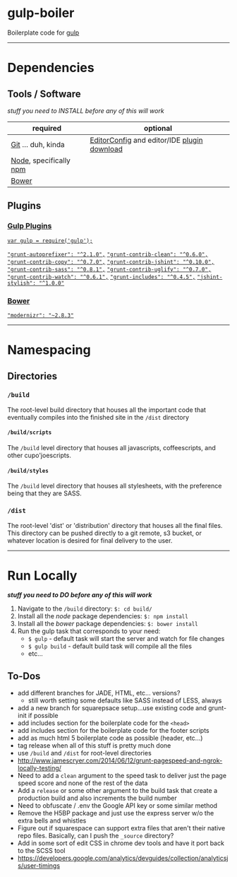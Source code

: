 # gulp-boiler

Boilerplate code for [gulp](http://gulpjs.com/)


---

# Dependencies

## Tools / Software
*stuff you need to INSTALL before any of this will work*

**required** | **optional**
--| --
[Git](http://git-scm.com/) &hellip; duh, kinda | [EditorConfig](http://editorconfig.org/) and editor/IDE [plugin download](http://editorconfig.org/#download)
[Node](http://nodejs.org/), specifically [npm](https://docs.npmjs.com/getting-started/installing-node) |
[Bower](http://bower.io/#install-bower) |

## Plugins

### [Gulp Plugins](http://gulpjs.com/plugins/)

[`var gulp = require('gulp');`](http://gruntjs.com/getting-started#installing-grunt-and-gruntplugins)



[`"grunt-autoprefixer": "^2.1.0",`](https://www.npmjs.com/package/gulp-autoprefixer/)
[`"grunt-contrib-clean": "^0.6.0",`](https://www.npmjs.com/package/grunt-contrib-clean)
[`"grunt-contrib-copy": "^0.7.0",`](https://www.npmjs.com/package/grunt-contrib-copy)
[`"grunt-contrib-jshint": "^0.10.0",`](https://npmjs.org/package/grunt-contrib-jshint)
[`"grunt-contrib-sass": "^0.8.1",`](https://npmjs.org/package/grunt-contrib-sass)
[`"grunt-contrib-uglify": "^0.7.0",`](https://npmjs.org/package/grunt-contrib-uglify)
[`"grunt-contrib-watch": "^0.6.1",`](https://npmjs.org/package/grunt-contrib-watch)
[`"grunt-includes": "^0.4.5",`](https://npmjs.org/package/grunt-includes)
[`"jshint-stylish": "^1.0.0"`](https://github.com/sindresorhus/jshint-stylish)

### [Bower](http://bower.io/search/)
[`"modernizr": "~2.8.3"`](https://github.com/Modernizr/Modernizr)

---

# Namespacing

## Directories

### `/build`
The root-level build directory that houses all the important code that
eventually compiles into the finished site in the `/dist` directory

#### `/build/scripts`
The `/build` level directory that houses all javascripts,
coffeescripts, and other cupo'joescripts.

#### `/build/styles`
The `/build` level directory that houses all stylesheets, with
the preference being that they are SASS.

### `/dist`
The root-level 'dist' or 'distribution' directory that houses all the final
files. This directory can be pushed directly to a git remote, s3 bucket, or
whatever location is desired for final delivery to the user.

---


# Run Locally
***stuff you need to DO before any of this will work***

1. Navigate to the `/build` directory: `$: cd build/`
1. Install all the *node* package dependencies: `$: npm install`
1. Install all the *bower* package dependencies: `$: bower install`
1. Run the gulp task that corresponds to your need:
    * `$ gulp` - default task will start the server and watch for file changes
    * `$ gulp build` - default build task will compile all the files
    * etc...

## To-Dos

* add different branches for JADE, HTML, etc... versions?
    * still worth setting some defaults like SASS instead of LESS, always
* add a new branch for squarepsace setup...use existing code and grunt-init if
possible
* add includes section for the boilerplate code for the `<head>`
* add includes section for the boilerplate code for the footer scripts
* add as much html 5 boilerplate code as possible (header, etc...)
* tag release when all of this stuff is pretty much done
* use `/build` and `/dist` for root-level directories
* http://www.jamescryer.com/2014/06/12/grunt-pagespeed-and-ngrok-locally-testing/
* Need to add a `clean` argument to the speed task to deliver just the page
speed score and none of the rest of the data
* Add a `release` or some other argument to the build task that create a
production build and also increments the build number
* Need to obfuscate / .env the Google API key or some similar method
* Remove the H5BP package and just use the express server w/o the extra bells
and whistles
* Figure out if squarespace can support extra files that aren't their native
repo files. Basically, can I push the `_source` directory?
* Add in some sort of edit CSS in chrome dev tools and have it port back to the
SCSS tool
* https://developers.google.com/analytics/devguides/collection/analyticsjs/user-timings
